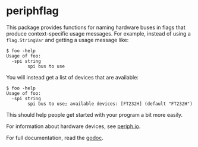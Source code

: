 # periphflag

This package provides functions for naming hardware buses in flags that produce context-specific
usage messages. For example, instead of using a `flag.StringVar` and getting a usage message like:

    $ foo -help
    Usage of foo:
      -spi string
            spi bus to use

You will instead get a list of devices that are available:

    $ foo -help
    Usage of foo:
      -spi string
            spi bus to use; available devices: [FT232H] (default "FT232H")

This should help people get started with your program a bit more easily.

For information about hardware devices, see [periph.io](https://periph.io/).

For full documentation, read the [godoc](https://godoc.org/github.com/jrockway/periphflag).
